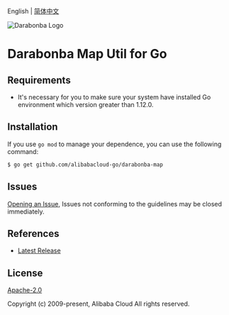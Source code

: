 English | [简体中文](README-CN.md)

![Darabonba Logo](https://aliyunsdk-pages.alicdn.com/icons/dara_logo.svg)

# Darabonba Map Util for Go

## Requirements
- It's necessary for you to make sure your system have installed Go environment which version greater than 1.12.0.

## Installation
If you use `go mod` to manage your dependence, you can use the following command:

```sh
$ go get github.com/alibabacloud-go/darabonba-map
```

## Issues
[Opening an Issue](https://github.com/alibabacloud-go/darabonba-map/issues/new), Issues not conforming to the guidelines may be closed immediately.

## References
* [Latest Release](https://github.com/alibabacloud-go/darabonba-map/)

## License
[Apache-2.0](https://www.apache.org/licenses/LICENSE-2.0)

Copyright (c) 2009-present, Alibaba Cloud All rights reserved.
